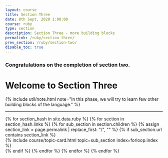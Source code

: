 ```yaml
---
layout: course
title: Section Three
date: 8th Sept, 2020 1:00:00
course: ruby
type: section
description: Section Three - more building blocks
permalink: /ruby/section-three/
prev_section: /ruby/section-two/
disable_toc: true
---
```


### Congratulations on the completion of section two.

# Welcome to Section Three

{% include util/note.html
    note="In this phase, we will try to learn few other building blocks of the language."
%}


<div class="section-index">
  <hr class="panel-line">

  <div class="container-fluid">
    <div class="row">
      {% for section_hash in site.data.ruby %}
        {% for section in section_hash.links %}
          {% for sub_section in section.children %}
            {% assign section_link = page.permalink | replace_first: "/", "" %}
            {% if sub_section.url contains section_link %}
              <div class="col-lg-4 col-md-6">
                {% include course/topic-card.html
                            topic=sub_section index=forloop.index %}
              </div>
            {% endif %}
          {% endfor %}
        {% endfor %}
      {% endfor %}
    </div>
  </div>
</div>
